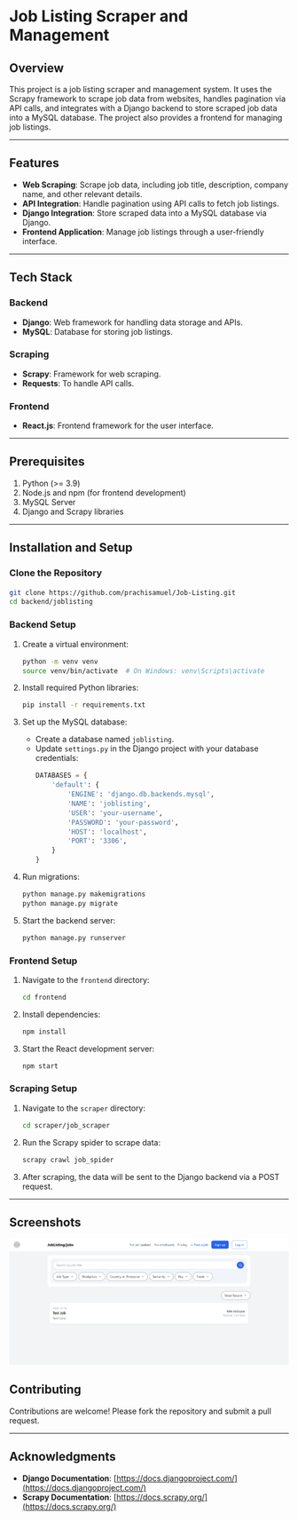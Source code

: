 # Job Listing Scraper and Management

## Overview
This project is a job listing scraper and management system. It uses the Scrapy framework to scrape job data from websites, handles pagination via API calls, and integrates with a Django backend to store scraped job data into a MySQL database. The project also provides a frontend for managing job listings.

---

## Features
- **Web Scraping**: Scrape job data, including job title, description, company name, and other relevant details.
- **API Integration**: Handle pagination using API calls to fetch job listings.
- **Django Integration**: Store scraped data into a MySQL database via Django.
- **Frontend Application**: Manage job listings through a user-friendly interface.

---

## Tech Stack

### Backend
- **Django**: Web framework for handling data storage and APIs.
- **MySQL**: Database for storing job listings.

### Scraping
- **Scrapy**: Framework for web scraping.
- **Requests**: To handle API calls.

### Frontend
- **React.js**: Frontend framework for the user interface.

---

## Prerequisites

1. Python (>= 3.9)
2. Node.js and npm (for frontend development)
3. MySQL Server
4. Django and Scrapy libraries

---

## Installation and Setup

### Clone the Repository
```bash
git clone https://github.com/prachisamuel/Job-Listing.git
cd backend/joblisting
```

### Backend Setup
1. Create a virtual environment:
   ```bash
   python -m venv venv
   source venv/bin/activate  # On Windows: venv\Scripts\activate
   ```

2. Install required Python libraries:
   ```bash
   pip install -r requirements.txt
   ```

3. Set up the MySQL database:
   - Create a database named `joblisting`.
   - Update `settings.py` in the Django project with your database credentials:
     ```python
     DATABASES = {
         'default': {
             'ENGINE': 'django.db.backends.mysql',
             'NAME': 'joblisting',
             'USER': 'your-username',
             'PASSWORD': 'your-password',
             'HOST': 'localhost',
             'PORT': '3306',
         }
     }
     ```

4. Run migrations:
   ```bash
   python manage.py makemigrations
   python manage.py migrate
   ```

5. Start the backend server:
   ```bash
   python manage.py runserver
   ```

### Frontend Setup
1. Navigate to the `frontend` directory:
   ```bash
   cd frontend
   ```

2. Install dependencies:
   ```bash
   npm install
   ```

3. Start the React development server:
   ```bash
   npm start
   ```

### Scraping Setup
1. Navigate to the `scraper` directory:
   ```bash
   cd scraper/job_scraper
   ```

2. Run the Scrapy spider to scrape data:
   ```bash
   scrapy crawl job_spider
   ```

3. After scraping, the data will be sent to the Django backend via a POST request.

---

## Screenshots

![UI](image.png)

## Contributing
Contributions are welcome! Please fork the repository and submit a pull request.

---

## Acknowledgments
- **Django Documentation**: [https://docs.djangoproject.com/](https://docs.djangoproject.com/)
- **Scrapy Documentation**: [https://docs.scrapy.org/](https://docs.scrapy.org/)

